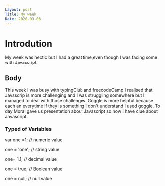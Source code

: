 ```yaml
---
Layout: post
Title: My week
Date: 2020-03-06
---
```


# Introdution
My week was hectic but I had a great time,even though I was facing some with Javascript.

## Body
This week I was busy with typingClub and freecodeCamp.I realised that Javsscrip is more challenging and I was struggling somewhere but I managed to deal with those challenges.
Goggle is more helpful because each an everytime if they is something I don't understand I used goggle.
To day Moral gave us presentetion about Javascript so now I have clue about Javascript.

 ### Typed of Variables

var one =1;  // numeric value

one = 'one'; // string value

one= 1.1; // decimal value

one = true; // Boolean value

one = null; // null value

